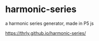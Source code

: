 # harmonic-series
a harmonic series generator, made in P5 js

https://thrly.github.io/harmonic-series/